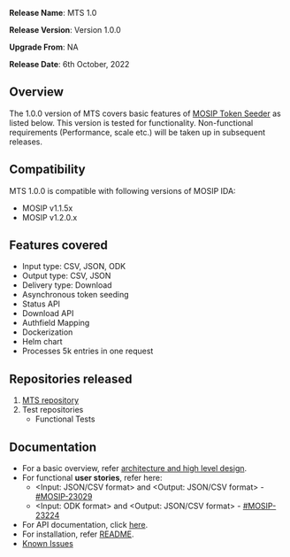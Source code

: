 **Release Name**: MTS 1.0

**Release Version**: Version 1.0.0

**Upgrade From**: NA

**Release Date**: 6th October, 2022

## Overview

The 1.0.0 version of MTS covers basic features of [MOSIP Token Seeder](https://docs.mosip.io/1.2.0/integrations/mosip-token-seeder) as listed below.
This version is tested for functionality. Non-functional requirements (Performance, scale etc.) will be taken up in subsequent releases.

## Compatibility

MTS 1.0.0 is compatible with following versions of MOSIP IDA:
* MOSIP v1.1.5x
* MOSIP v1.2.0.x

## Features covered

* Input type: CSV, JSON, ODK
* Output type: CSV, JSON
* Delivery type: Download
* Asynchronous token seeding
* Status API
* Download API
* Authfield Mapping
* Dockerization
* Helm chart
* Processes 5k entries in one request

## Repositories released

1. [MTS repository](https://github.com/mosip/mosip-token-seeder/tree/release-1.0.0)
2. Test repositories
    * Functional Tests 
    
## Documentation

* For a basic overview, refer [architecture and high level design](https://docs.mosip.io/1.2.0/integrations/mosip-token-seeder).
* For functional **user stories**, refer here:
    * <Input: JSON/CSV format> and <Output: JSON/CSV format> - [#MOSIP-23029](https://mosip.atlassian.net/browse/MOSIP-23029)
    * <Input: ODK format> and <Output: JSON/CSV format> - [#MOSIP-23224](https://mosip.atlassian.net/browse/MOSIP-23224)
* For API documentation, click [here](https://mosip.stoplight.io/docs/mosip-token-seeder/branches/main/sksp54oilqzun-mosip-token-seeder).
* For installation, refer [README](https://github.com/mosip/openg2p/blob/develop/mosip_token_seeder/README.md).
* [Known Issues](https://mosip.atlassian.net/issues/?filter=11025) 
